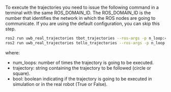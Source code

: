 To execute the trajectories you need to issue the following command in a terminal with the same ROS_DOMAIN_ID. The ROS_DOMAIN_ID is the number that identifies the network in which the ROS nodes are going to communicate. If you are using the default configuration, you can skip this step.

```bash
ros2 run uwb_real_trajectories tbot_trajectories --ros-args -p n_loop:=num_loops -p trajectory:=type_trajectory -p sim:=bool
ros2 run uwb_real_trajectories tello_trajectories --ros-args -p n_loop:=num_loops -p trajectory:=type_trajectory -p sim:=bool
```

where:
 - num_loops: number of times the trajectory is going to be executed.
 - trajectory: string containing the trajectory to be followed (circle or square).
 - bool: boolean indicating if the trajectory is going to be executed in simulation or in the real robot (True or False).

